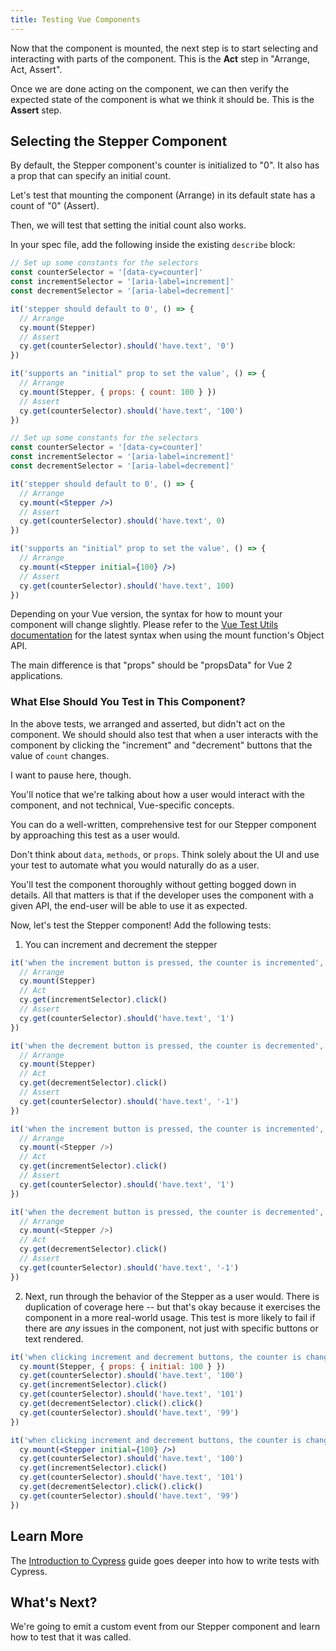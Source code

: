 ```yaml
---
title: Testing Vue Components
---
```


Now that the component is mounted, the next step is to start selecting and
interacting with parts of the component. This is the **Act** step in "Arrange,
Act, Assert".

Once we are done acting on the component, we can then verify the expected state
of the component is what we think it should be. This is the **Assert** step.

## Selecting the Stepper Component

By default, the Stepper component's counter is initialized to "0". It also has a
prop that can specify an initial count.

Let's test that mounting the component (Arrange) in its default state has a
count of "0" (Assert).

Then, we will test that setting the initial count also works.

In your spec file, add the following inside the existing `describe` block:

<code-group>
<code-block label="Stepper.cy.js" active>

```js
// Set up some constants for the selectors
const counterSelector = '[data-cy=counter]'
const incrementSelector = '[aria-label=increment]'
const decrementSelector = '[aria-label=decrement]'

it('stepper should default to 0', () => {
  // Arrange
  cy.mount(Stepper)
  // Assert
  cy.get(counterSelector).should('have.text', '0')
})

it('supports an "initial" prop to set the value', () => {
  // Arrange
  cy.mount(Stepper, { props: { count: 100 } })
  // Assert
  cy.get(counterSelector).should('have.text', '100')
})
```

</code-block>
<code-block label="Stepper.cy.jsx (With JSX)">

```jsx
// Set up some constants for the selectors
const counterSelector = '[data-cy=counter]'
const incrementSelector = '[aria-label=increment]'
const decrementSelector = '[aria-label=decrement]'

it('stepper should default to 0', () => {
  // Arrange
  cy.mount(<Stepper />)
  // Assert
  cy.get(counterSelector).should('have.text', 0)
})

it('supports an "initial" prop to set the value', () => {
  // Arrange
  cy.mount(<Stepper initial={100} />)
  // Assert
  cy.get(counterSelector).should('have.text', 100)
})
```

</code-block>
</code-group>

<Alert type="info">

Depending on your Vue version, the syntax for how to mount your component will
change slightly. Please refer to the
[Vue Test Utils documentation](https://test-utils.vuejs.org/) for the latest
syntax when using the mount function's Object API.

The main difference is that "props" should be "propsData" for Vue 2
applications.

</Alert>

### What Else Should You Test in This Component?

In the above tests, we arranged and asserted, but didn't act on the component.
We should should also test that when a user interacts with the component by
clicking the "increment" and "decrement" buttons that the value of `count`
changes.

I want to pause here, though.

You'll notice that we're talking about how a user would interact with the
component, and not technical, Vue-specific concepts.

You can do a well-written, comprehensive test for our Stepper component by
approaching this test as a user would.

Don't think about `data`, `methods`, or `props`. Think solely about the UI and
use your test to automate what you would naturally do as a user.

You'll test the component thoroughly without getting bogged down in details. All
that matters is that if the developer uses the component with a given API, the
end-user will be able to use it as expected.

Now, let's test the Stepper component! Add the following tests:

1. You can increment and decrement the stepper

<code-group>
<code-block label="Stepper.cy.js" active>

```js
it('when the increment button is pressed, the counter is incremented', () => {
  // Arrange
  cy.mount(Stepper)
  // Act
  cy.get(incrementSelector).click()
  // Assert
  cy.get(counterSelector).should('have.text', '1')
})

it('when the decrement button is pressed, the counter is decremented', () => {
  // Arrange
  cy.mount(Stepper)
  // Act
  cy.get(decrementSelector).click()
  // Assert
  cy.get(counterSelector).should('have.text', '-1')
})
```

</code-block>
<code-block label="Stepper.cy.jsx (With JSX)">

```js
it('when the increment button is pressed, the counter is incremented', () => {
  // Arrange
  cy.mount(<Stepper />)
  // Act
  cy.get(incrementSelector).click()
  // Assert
  cy.get(counterSelector).should('have.text', '1')
})

it('when the decrement button is pressed, the counter is decremented', () => {
  // Arrange
  cy.mount(<Stepper />)
  // Act
  cy.get(decrementSelector).click()
  // Assert
  cy.get(counterSelector).should('have.text', '-1')
})
```

</code-block>
</code-group>

2. Next, run through the behavior of the Stepper as a user would. There is
   duplication of coverage here -- but that's okay because it exercises the
   component in a more real-world usage. This test is more likely to fail if
   there are _any_ issues in the component, not just with specific buttons or
   text rendered.

<code-group>
<code-block label="Stepper.cy.js" active>

```js
it('when clicking increment and decrement buttons, the counter is changed as expected', () => {
  cy.mount(Stepper, { props: { initial: 100 } })
  cy.get(counterSelector).should('have.text', '100')
  cy.get(incrementSelector).click()
  cy.get(counterSelector).should('have.text', '101')
  cy.get(decrementSelector).click().click()
  cy.get(counterSelector).should('have.text', '99')
})
```

</code-block>
<code-block label="Stepper.cy.jsx (With JSX)">

```jsx
it('when clicking increment and decrement buttons, the counter is changed as expected', () => {
  cy.mount(<Stepper initial={100} />)
  cy.get(counterSelector).should('have.text', '100')
  cy.get(incrementSelector).click()
  cy.get(counterSelector).should('have.text', '101')
  cy.get(decrementSelector).click().click()
  cy.get(counterSelector).should('have.text', '99')
})
```

</code-block>
</code-group>

## Learn More

The [Introduction to Cypress](/guides/core-concepts/introduction-to-cypress)
guide goes deeper into how to write tests with Cypress.

## What's Next?

We're going to emit a custom event from our Stepper component and learn how to
test that it was called.

<NavGuide prev="/guides/component-testing/mounting-vue" next="/guides/component-testing/events-vue" />
